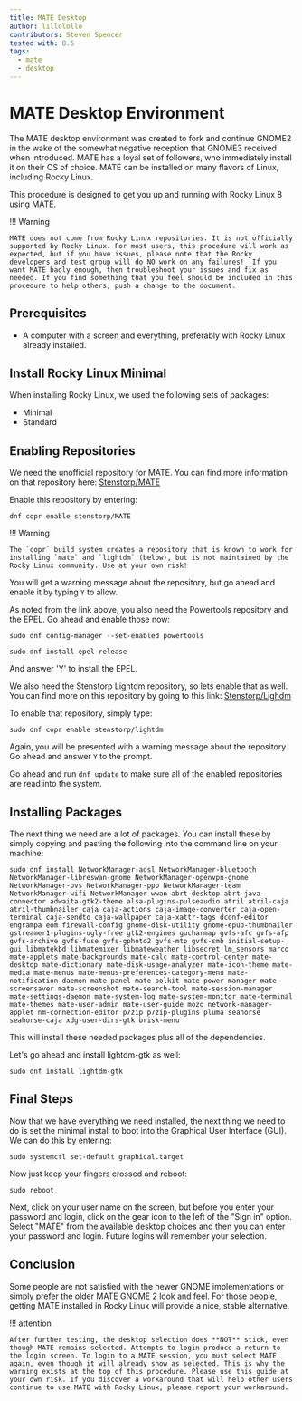 ```yaml
---
title: MATE Desktop
author: lillolollo
contributors: Steven Spencer
tested with: 8.5
tags:
  - mate
  - desktop
---
```


# MATE Desktop Environment

The MATE desktop environment was created to fork and continue GNOME2 in the wake of the somewhat negative reception that GNOME3 received when introduced. MATE has a loyal set of followers, who immediately install it on their OS of choice. MATE can be installed on many flavors of Linux, including Rocky Linux.

This procedure is designed to get you up and running with Rocky Linux 8 using MATE.

!!! Warning

    MATE does not come from Rocky Linux repositories. It is not officially supported by Rocky Linux. For most users, this procedure will work as expected, but if you have issues, please note that the Rocky developers and test group will do NO work on any failures!  If you want MATE badly enough, then troubleshoot your issues and fix as needed. If you find something that you feel should be included in this procedure to help others, push a change to the document.

## Prerequisites

* A computer with a screen and everything, preferably with Rocky Linux already installed.

## Install Rocky Linux Minimal

When installing Rocky Linux, we used the following sets of packages:

* Minimal
* Standard

## Enabling Repositories

We need the unofficial repository for MATE. You can find more information on that repository here: [Stenstorp/MATE](https://copr.fedorainfracloud.org/coprs/stenstorp/MATE/)

Enable this repository by entering:

`dnf copr enable stenstorp/MATE`

!!! Warning

    The `copr` build system creates a repository that is known to work for installing `mate` and `lightdm` (below), but is not maintained by the Rocky Linux community. Use at your own risk!

You will get a warning message about the repository, but go ahead and enable it by typing `Y` to allow.

As noted from the link above, you also need the Powertools repository and the EPEL. Go ahead and enable those now:

`sudo dnf config-manager --set-enabled powertools`  

`sudo dnf install epel-release`

And answer 'Y' to install the EPEL.

We also need the Stenstorp Lightdm repository, so lets enable that as well. You can find more on this repository by going to this link: [Stenstorp/Lighdm](https://copr.fedorainfracloud.org/coprs/stenstorp/lightdm/)

To enable that repository, simply type:

`sudo dnf copr enable stenstorp/lightdm`

Again, you will be presented with a warning message about the repository. Go ahead and answer `Y` to the prompt.

Go ahead and run `dnf update` to make sure all of the enabled repositories are read into the system.

## Installing Packages

The next thing we need are a lot of packages. You can install these by simply copying and pasting the following into the command line on your machine:

`sudo dnf install NetworkManager-adsl NetworkManager-bluetooth NetworkManager-libreswan-gnome NetworkManager-openvpn-gnome NetworkManager-ovs NetworkManager-ppp NetworkManager-team NetworkManager-wifi NetworkManager-wwan abrt-desktop abrt-java-connector adwaita-gtk2-theme alsa-plugins-pulseaudio atril atril-caja atril-thumbnailer caja caja-actions caja-image-converter caja-open-terminal caja-sendto caja-wallpaper caja-xattr-tags dconf-editor engrampa eom firewall-config gnome-disk-utility gnome-epub-thumbnailer gstreamer1-plugins-ugly-free gtk2-engines gucharmap gvfs-afc gvfs-afp gvfs-archive gvfs-fuse gvfs-gphoto2 gvfs-mtp gvfs-smb initial-setup-gui libmatekbd libmatemixer libmateweather libsecret lm_sensors marco mate-applets mate-backgrounds mate-calc mate-control-center mate-desktop mate-dictionary mate-disk-usage-analyzer mate-icon-theme mate-media mate-menus mate-menus-preferences-category-menu mate-notification-daemon mate-panel mate-polkit mate-power-manager mate-screensaver mate-screenshot mate-search-tool mate-session-manager mate-settings-daemon mate-system-log mate-system-monitor mate-terminal mate-themes mate-user-admin mate-user-guide mozo network-manager-applet nm-connection-editor p7zip p7zip-plugins pluma seahorse seahorse-caja xdg-user-dirs-gtk brisk-menu`

This will install these needed packages plus all of the dependencies.

Let's go ahead and install lightdm-gtk as well:

`sudo dnf install lightdm-gtk`

## Final Steps

Now that we have everything we need installed, the next thing we need to do is set the minimal install to boot into the Graphical User Interface (GUI). We can do this by entering:

`sudo systemctl set-default graphical.target`

Now just keep your fingers crossed and reboot:

`sudo reboot`

Next, click on your user name on the screen, but before you enter your password and login, click on the gear icon to the left of the "Sign in" option. Select "MATE" from the available desktop choices and then you can enter your password and login. Future logins will remember your selection.

## Conclusion

Some people are not satisfied with the newer GNOME implementations or simply prefer the older MATE GNOME 2 look and feel. For those people, getting MATE installed in Rocky Linux will provide a nice, stable alternative.

!!! attention

    After further testing, the desktop selection does **NOT** stick, even though MATE remains selected. Attempts to login produce a return to the login screen. To login to a MATE session, you must select MATE again, even though it will already show as selected. This is why the warning exists at the top of this procedure. Please use this guide at your own risk. If you discover a workaround that will help other users continue to use MATE with Rocky Linux, please report your workaround.
